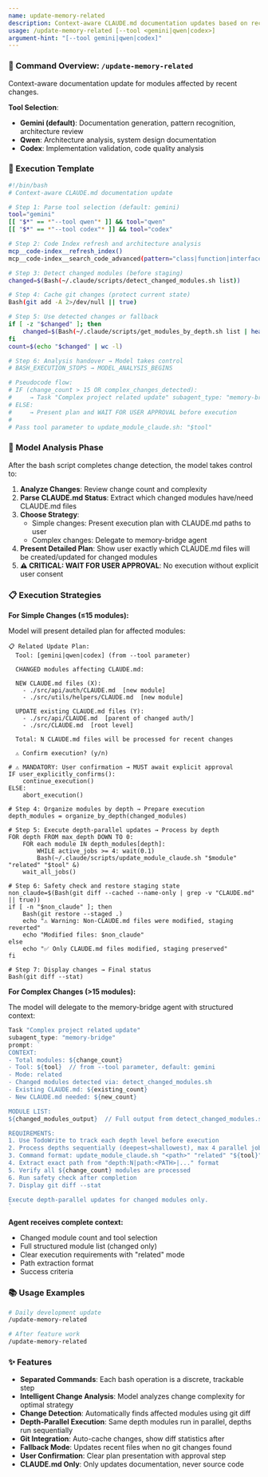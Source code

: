 ```yaml
---
name: update-memory-related
description: Context-aware CLAUDE.md documentation updates based on recent changes
usage: /update-memory-related [--tool <gemini|qwen|codex>]
argument-hint: "[--tool gemini|qwen|codex]"
---
```


### 🚀 Command Overview: `/update-memory-related`

Context-aware documentation update for modules affected by recent changes.

**Tool Selection**:
- **Gemini (default)**: Documentation generation, pattern recognition, architecture review
- **Qwen**: Architecture analysis, system design documentation
- **Codex**: Implementation validation, code quality analysis


### 📝 Execution Template

```bash
#!/bin/bash
# Context-aware CLAUDE.md documentation update

# Step 1: Parse tool selection (default: gemini)
tool="gemini"
[[ "$*" == *"--tool qwen"* ]] && tool="qwen"
[[ "$*" == *"--tool codex"* ]] && tool="codex"

# Step 2: Code Index refresh and architecture analysis
mcp__code-index__refresh_index()
mcp__code-index__search_code_advanced(pattern="class|function|interface", file_pattern="**/*.{ts,js,py}")

# Step 3: Detect changed modules (before staging)
changed=$(Bash(~/.claude/scripts/detect_changed_modules.sh list))

# Step 4: Cache git changes (protect current state)
Bash(git add -A 2>/dev/null || true)

# Step 5: Use detected changes or fallback
if [ -z "$changed" ]; then
    changed=$(Bash(~/.claude/scripts/get_modules_by_depth.sh list | head -10))
fi
count=$(echo "$changed" | wc -l)

# Step 6: Analysis handover → Model takes control
# BASH_EXECUTION_STOPS → MODEL_ANALYSIS_BEGINS

# Pseudocode flow:
# IF (change_count > 15 OR complex_changes_detected):
#     → Task "Complex project related update" subagent_type: "memory-bridge"
# ELSE:
#     → Present plan and WAIT FOR USER APPROVAL before execution
#
# Pass tool parameter to update_module_claude.sh: "$tool"
```

### 🧠 Model Analysis Phase

After the bash script completes change detection, the model takes control to:

1. **Analyze Changes**: Review change count and complexity  
2. **Parse CLAUDE.md Status**: Extract which changed modules have/need CLAUDE.md files
3. **Choose Strategy**: 
   - Simple changes: Present execution plan with CLAUDE.md paths to user
   - Complex changes: Delegate to memory-bridge agent
4. **Present Detailed Plan**: Show user exactly which CLAUDE.md files will be created/updated for changed modules
5. **⚠️ CRITICAL: WAIT FOR USER APPROVAL**: No execution without explicit user consent

### 📋 Execution Strategies

**For Simple Changes (≤15 modules):**

Model will present detailed plan for affected modules:
```
📋 Related Update Plan:
  Tool: [gemini|qwen|codex] (from --tool parameter)

  CHANGED modules affecting CLAUDE.md:

  NEW CLAUDE.md files (X):
    - ./src/api/auth/CLAUDE.md  [new module]
    - ./src/utils/helpers/CLAUDE.md  [new module]

  UPDATE existing CLAUDE.md files (Y):
    - ./src/api/CLAUDE.md  [parent of changed auth/]
    - ./src/CLAUDE.md  [root level]

  Total: N CLAUDE.md files will be processed for recent changes

  ⚠️ Confirm execution? (y/n)
```

```pseudo
# ⚠️ MANDATORY: User confirmation → MUST await explicit approval
IF user_explicitly_confirms():
    continue_execution()
ELSE:
    abort_execution()

# Step 4: Organize modules by depth → Prepare execution
depth_modules = organize_by_depth(changed_modules)

# Step 5: Execute depth-parallel updates → Process by depth
FOR depth FROM max_depth DOWN TO 0:
    FOR each module IN depth_modules[depth]:
        WHILE active_jobs >= 4: wait(0.1)
        Bash(~/.claude/scripts/update_module_claude.sh "$module" "related" "$tool" &)
    wait_all_jobs()

# Step 6: Safety check and restore staging state
non_claude=$(Bash(git diff --cached --name-only | grep -v "CLAUDE.md" || true))
if [ -n "$non_claude" ]; then
    Bash(git restore --staged .)
    echo "⚠️ Warning: Non-CLAUDE.md files were modified, staging reverted"
    echo "Modified files: $non_claude"
else
    echo "✅ Only CLAUDE.md files modified, staging preserved"
fi

# Step 7: Display changes → Final status
Bash(git diff --stat)
```

**For Complex Changes (>15 modules):**

The model will delegate to the memory-bridge agent with structured context:

```javascript
Task "Complex project related update"
subagent_type: "memory-bridge"
prompt: `
CONTEXT:
- Total modules: ${change_count}
- Tool: ${tool}  // from --tool parameter, default: gemini
- Mode: related
- Changed modules detected via: detect_changed_modules.sh
- Existing CLAUDE.md: ${existing_count}
- New CLAUDE.md needed: ${new_count}

MODULE LIST:
${changed_modules_output}  // Full output from detect_changed_modules.sh list

REQUIREMENTS:
1. Use TodoWrite to track each depth level before execution
2. Process depths sequentially (deepest→shallowest), max 4 parallel jobs per depth
3. Command format: update_module_claude.sh "<path>" "related" "${tool}" &
4. Extract exact path from "depth:N|path:<PATH>|..." format
5. Verify all ${change_count} modules are processed
6. Run safety check after completion
7. Display git diff --stat

Execute depth-parallel updates for changed modules only.
`
```

**Agent receives complete context:**
- Changed module count and tool selection
- Full structured module list (changed only)
- Clear execution requirements with "related" mode
- Path extraction format
- Success criteria


### 📚 Usage Examples

```bash
# Daily development update
/update-memory-related

# After feature work
/update-memory-related
```

### ✨ Features

- **Separated Commands**: Each bash operation is a discrete, trackable step
- **Intelligent Change Analysis**: Model analyzes change complexity for optimal strategy
- **Change Detection**: Automatically finds affected modules using git diff
- **Depth-Parallel Execution**: Same depth modules run in parallel, depths run sequentially  
- **Git Integration**: Auto-cache changes, show diff statistics after
- **Fallback Mode**: Updates recent files when no git changes found
- **User Confirmation**: Clear plan presentation with approval step
- **CLAUDE.md Only**: Only updates documentation, never source code